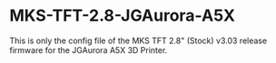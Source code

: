 # MKS-TFT-2.8-JGAurora-A5X

This is only the config file of the MKS TFT 2.8" (Stock) v3.03 release firmware for the JGAurora A5X 3D Printer.
